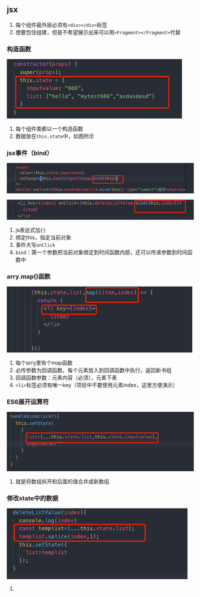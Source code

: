 ## jsx
  1. 每个组件最外层必须有```<div></div>```标签
  2. 想要包住组建，但是不希望展示出来可以用```<Fragment></Fragment>```代替

### 构造函数
![title](https://raw.githubusercontent.com/zhouyubiu/gitnotes_images/master/gitnote/2020/06/21/1592676822174-1592676822176.png)
1. 每个组件类都以一个构造函数
2. 数据放在```this.state```中，如图所示



### jsx事件（bind）
![title](https://raw.githubusercontent.com/zhouyubiu/gitnotes_images/master/gitnote/2020/06/21/1592676081395-1592676081418.png)

![title](https://raw.githubusercontent.com/zhouyubiu/gitnotes_images/master/gitnote/2020/06/21/1592678900889-1592678900893.png)
1. js表达式加```{}```
2. 绑定this，指定当前对象
3. 事件大写```onClick```
4. ```bind```：第一个参数把当前对象绑定到时间函数内部，还可以传递参数到时间函数中

### arry.map()函数
![title](https://raw.githubusercontent.com/zhouyubiu/gitnotes_images/master/gitnote/2020/06/21/1592676460030-1592676460060.png)

1. 每个arry里有个map函数
2. 必传参数为回调函数，每个元素放入到回调函数中执行，返回新书组
3. 回调函数参数：元素内容（必须），元素下表
4. ```<li>```标签必须有唯一key（项目中不要使用元素index，这里方便演示）


### ES6展开运算符

![title](https://raw.githubusercontent.com/zhouyubiu/gitnotes_images/master/gitnote/2020/06/21/1592677114941-1592677114943.png)
1. 就是将数组拆开和后面的值合并成新数组

### 修改state中的数据

![title](https://raw.githubusercontent.com/zhouyubiu/gitnotes_images/master/gitnote/2020/06/21/1592679081970-1592679081973.png)

1. 





